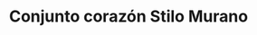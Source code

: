 ---
title: Conjunto corazón Stilo Murano
date: 
draft: false

# descripcion
description : Conjunto de aros y dije (no incluye cadena - podés adquirirla aparte). En plata 925 y cristal estilo murano. 

materials: Plata 925

color: 

dimensions: Aros largo 4,00 cm. Dije 3,50 x 2,00 cm

code: 06-18-1046

type: "Conjuntos"

categories: []

price: $6.110,00

price_eftvo: $5.190,00

# Images
# first image will be shown in the product page
images:
  # - image: "images/path_to_image"
  # La ubicacion de las imagenes es imagenes/Conjuntos/Conjuntos.Aros y Dije/06-18-1046-conjunto-corazon-stilo-murano
  - image: "./images/conjuntos/aros_y_dije/06-18-1046-conjunto-corazon-stilo-murano_a.jpg"
  - image: "./images/conjuntos/aros_y_dije/06-18-1046-conjunto-corazon-stilo-murano_b.jpg"
---